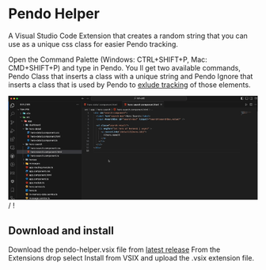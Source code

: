 # Pendo Helper

A Visual Studio Code Extension that creates a random string that you can use as a unique css class for easier Pendo tracking.

Open the Command Palette (Windows: CTRL+SHIFT+P, Mac: CMD+SHIFT+P) and type in Pendo.
You ll get two available commands, Pendo Class that inserts a class with a unique string and Pendo Ignore that inserts a class that is used by Pendo to [exlude tracking](https://support.pendo.io/hc/en-us/community/posts/6068892939163-Tech-Note-Excluding-specific-elements-from-tracking-in-Pendo) of those elements.

![ Alt text](images/run_the_command.gif) / ! [](images/run_the_command.gif)

## Download and install

Download the pendo-helper.vsix file from [latest release](https://github.com/pgarzina/pendo-helper/releases/latest)
From the Extensions drop select Install from VSIX and upload the .vsix extension file.
